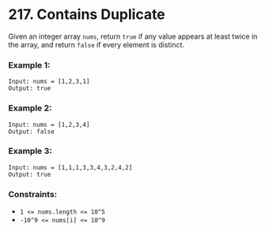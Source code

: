 # 217. Contains Duplicate

Given an integer array `nums`, return `true` if any value appears at least twice in the array, and return `false` if every element is distinct.

### Example 1:

```
Input: nums = [1,2,3,1]
Output: true
```

### Example 2:

```
Input: nums = [1,2,3,4]
Output: false
```

### Example 3:

```
Input: nums = [1,1,1,3,3,4,3,2,4,2]
Output: true
```

### Constraints:

- `1 <= nums.length <= 10^5`
- `-10^9 <= nums[i] <= 10^9`
